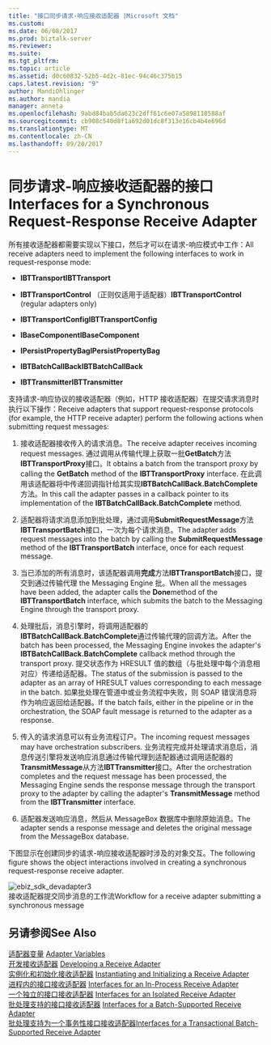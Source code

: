 ```yaml
---
title: "接口同步请求-响应接收适配器 |Microsoft 文档"
ms.custom: 
ms.date: 06/08/2017
ms.prod: biztalk-server
ms.reviewer: 
ms.suite: 
ms.tgt_pltfrm: 
ms.topic: article
ms.assetid: d0c60832-52b5-4d2c-81ec-94c46c375b15
caps.latest.revision: "9"
author: MandiOhlinger
ms.author: mandia
manager: anneta
ms.openlocfilehash: 9abd84bab5da623c2dff61c6e07a5898110588af
ms.sourcegitcommit: cb908c540d8f1a692d01dc8f313e16cb4b4e696d
ms.translationtype: MT
ms.contentlocale: zh-CN
ms.lasthandoff: 09/20/2017
---
```

# <a name="interfaces-for-a-synchronous-request-response-receive-adapter"></a><span data-ttu-id="2f49a-102">同步请求-响应接收适配器的接口</span><span class="sxs-lookup"><span data-stu-id="2f49a-102">Interfaces for a Synchronous Request-Response Receive Adapter</span></span>
<span data-ttu-id="2f49a-103">所有接收适配器都需要实现以下接口，然后才可以在请求-响应模式中工作：</span><span class="sxs-lookup"><span data-stu-id="2f49a-103">All receive adapters need to implement the following interfaces to work in request-response mode:</span></span>  
  
-   <span data-ttu-id="2f49a-104">**IBTTransport**</span><span class="sxs-lookup"><span data-stu-id="2f49a-104">**IBTTransport**</span></span>  
  
-   <span data-ttu-id="2f49a-105">**IBTTransportControl** （正则仅适用于适配器）</span><span class="sxs-lookup"><span data-stu-id="2f49a-105">**IBTTransportControl** (regular adapters only)</span></span>  
  
-   <span data-ttu-id="2f49a-106">**IBTTransportConfig**</span><span class="sxs-lookup"><span data-stu-id="2f49a-106">**IBTTransportConfig**</span></span>  
  
-   <span data-ttu-id="2f49a-107">**IBaseComponent**</span><span class="sxs-lookup"><span data-stu-id="2f49a-107">**IBaseComponent**</span></span>  
  
-   <span data-ttu-id="2f49a-108">**IPersistPropertyBag**</span><span class="sxs-lookup"><span data-stu-id="2f49a-108">**IPersistPropertyBag**</span></span>  
  
-   <span data-ttu-id="2f49a-109">**IBTBatchCallBack**</span><span class="sxs-lookup"><span data-stu-id="2f49a-109">**IBTBatchCallBack**</span></span>  
  
-   <span data-ttu-id="2f49a-110">**IBTTransmitter**</span><span class="sxs-lookup"><span data-stu-id="2f49a-110">**IBTTransmitter**</span></span>  
  
 <span data-ttu-id="2f49a-111">支持请求-响应协议的接收适配器（例如，HTTP 接收适配器）在提交请求消息时执行以下操作：</span><span class="sxs-lookup"><span data-stu-id="2f49a-111">Receive adapters that support request-response protocols (for example, the HTTP receive adapter) perform the following actions when submitting request messages:</span></span>  
  
1.  <span data-ttu-id="2f49a-112">接收适配器接收传入的请求消息。</span><span class="sxs-lookup"><span data-stu-id="2f49a-112">The receive adapter receives incoming request messages.</span></span> <span data-ttu-id="2f49a-113">通过调用从传输代理上获取一批**GetBatch**方法**IBTTransportProxy**接口。</span><span class="sxs-lookup"><span data-stu-id="2f49a-113">It obtains a batch from the transport proxy by calling the **GetBatch** method of the **IBTTransportProxy** interface.</span></span> <span data-ttu-id="2f49a-114">在此调用该适配器将中传递回调指针给其实现**IBTBatchCallBack.BatchComplete**方法。</span><span class="sxs-lookup"><span data-stu-id="2f49a-114">In this call the adapter passes in a callback pointer to its implementation of the **IBTBatchCallBack.BatchComplete** method.</span></span>  
  
2.  <span data-ttu-id="2f49a-115">适配器将请求消息添加到批处理，通过调用**SubmitRequestMessage**方法**IBTTransportBatch**接口，一次为每个请求消息。</span><span class="sxs-lookup"><span data-stu-id="2f49a-115">The adapter adds request messages into the batch by calling the **SubmitRequestMessage** method of the **IBTTransportBatch** interface, once for each request message.</span></span>  
  
3.  <span data-ttu-id="2f49a-116">当已添加的所有消息时，该适配器调用**完成**方法**IBTTransportBatch**接口，提交到通过传输代理 the Messaging Engine 批。</span><span class="sxs-lookup"><span data-stu-id="2f49a-116">When all the messages have been added, the adapter calls the **Done**method of the **IBTTransportBatch** interface, which submits the batch to the Messaging Engine through the transport proxy.</span></span>  
  
4.  <span data-ttu-id="2f49a-117">处理批后，消息引擎时，将调用适配器的**IBTBatchCallBack.BatchComplete**通过传输代理的回调方法。</span><span class="sxs-lookup"><span data-stu-id="2f49a-117">After the batch has been processed, the Messaging Engine invokes the adapter's **IBTBatchCallBack.BatchComplete** callback method through the transport proxy.</span></span> <span data-ttu-id="2f49a-118">提交状态作为 HRESULT 值的数组（与批处理中每个消息相对应）传递给适配器。</span><span class="sxs-lookup"><span data-stu-id="2f49a-118">The status of the submission is passed to the adapter as an array of HRESULT values corresponding to each message in the batch.</span></span> <span data-ttu-id="2f49a-119">如果批处理在管道中或业务流程中失败，则 SOAP 错误消息将作为响应返回给适配器。</span><span class="sxs-lookup"><span data-stu-id="2f49a-119">If the batch fails, either in the pipeline or in the orchestration, the SOAP fault message is returned to the adapter as a response.</span></span>  
  
5.  <span data-ttu-id="2f49a-120">传入的请求消息可以有业务流程订户。</span><span class="sxs-lookup"><span data-stu-id="2f49a-120">The incoming request messages may have orchestration subscribers.</span></span> <span data-ttu-id="2f49a-121">业务流程完成并处理请求消息后，消息传送引擎将发送响应消息通过传输代理到适配器通过调用适配器的**TransmitMessage**从方法**IBTTransmitter**接口。</span><span class="sxs-lookup"><span data-stu-id="2f49a-121">After the orchestration completes and the request message has been processed, the Messaging Engine sends the response message through the transport proxy to the adapter by calling the adapter's **TransmitMessage** method from the **IBTTransmitter** interface.</span></span>  
  
6.  <span data-ttu-id="2f49a-122">适配器发送响应消息，然后从 MessageBox 数据库中删除原始消息。</span><span class="sxs-lookup"><span data-stu-id="2f49a-122">The adapter sends a response message and deletes the original message from the MessageBox database.</span></span>  
  
 <span data-ttu-id="2f49a-123">下图显示在创建同步的请求-响应接收适配器时涉及的对象交互。</span><span class="sxs-lookup"><span data-stu-id="2f49a-123">The following figure shows the object interactions involved in creating a synchronous request-response receive adapter.</span></span>  
  
 ![](../core/media/ebiz-sdk-devadapter3.gif "ebiz_sdk_devadapter3")  
<span data-ttu-id="2f49a-124">接收适配器提交同步消息的工作流</span><span class="sxs-lookup"><span data-stu-id="2f49a-124">Workflow for a receive adapter submitting a synchronous message</span></span>  
  
## <a name="see-also"></a><span data-ttu-id="2f49a-125">另请参阅</span><span class="sxs-lookup"><span data-stu-id="2f49a-125">See Also</span></span>  
 <span data-ttu-id="2f49a-126">[适配器变量](../core/adapter-variables.md) </span><span class="sxs-lookup"><span data-stu-id="2f49a-126">[Adapter Variables](../core/adapter-variables.md) </span></span>  
 <span data-ttu-id="2f49a-127">[开发接收适配器](../core/developing-a-receive-adapter.md) </span><span class="sxs-lookup"><span data-stu-id="2f49a-127">[Developing a Receive Adapter](../core/developing-a-receive-adapter.md) </span></span>  
 <span data-ttu-id="2f49a-128">[实例化和初始化接收适配器](../core/instantiating-and-initializing-a-receive-adapter.md) </span><span class="sxs-lookup"><span data-stu-id="2f49a-128">[Instantiating and Initializing a Receive Adapter](../core/instantiating-and-initializing-a-receive-adapter.md) </span></span>  
 <span data-ttu-id="2f49a-129">[进程内的接口接收适配器](../core/interfaces-for-an-in-process-receive-adapter.md) </span><span class="sxs-lookup"><span data-stu-id="2f49a-129">[Interfaces for an In-Process Receive Adapter](../core/interfaces-for-an-in-process-receive-adapter.md) </span></span>  
 <span data-ttu-id="2f49a-130">[一个独立的接口接收适配器](../core/interfaces-for-an-isolated-receive-adapter.md) </span><span class="sxs-lookup"><span data-stu-id="2f49a-130">[Interfaces for an Isolated Receive Adapter](../core/interfaces-for-an-isolated-receive-adapter.md) </span></span>  
 <span data-ttu-id="2f49a-131">[批处理支持的接口接收适配器](../core/interfaces-for-a-batch-supported-receive-adapter.md) </span><span class="sxs-lookup"><span data-stu-id="2f49a-131">[Interfaces for a Batch-Supported Receive Adapter](../core/interfaces-for-a-batch-supported-receive-adapter.md) </span></span>  
 [<span data-ttu-id="2f49a-132">批处理支持为一个事务性接口接收适配器</span><span class="sxs-lookup"><span data-stu-id="2f49a-132">Interfaces for a Transactional Batch-Supported Receive Adapter</span></span>](../core/interfaces-for-a-transactional-batch-supported-receive-adapter.md)